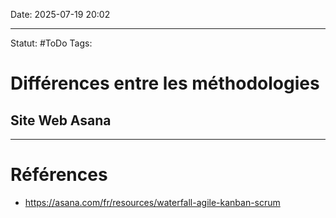 Date: 2025-07-19 20:02

---
Statut: #ToDo 
Tags:
# Différences entre les méthodologies
## Site Web Asana












---
# Références
- https://asana.com/fr/resources/waterfall-agile-kanban-scrum
